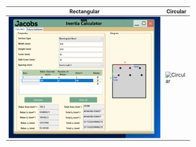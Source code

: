 | Rectangular                         | Circular                            |
| ----------------------------------- | ----------------------------------- |
|![Rectangular](https://github.com/Secret-Ambush/RFT-Inertia/blob/main/Images/Rectangle.png?raw=true) | ![Circular]([https://github.com/Secret-Ambush/RFT-Inertia/Images/Circle.png](https://github.com/Secret-Ambush/RFT-Inertia/blob/main/Images/Circle.png?raw=true))


